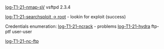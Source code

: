 [log-T1-21-nmap-sV](./log-T1-21-nmap-sV.md)
vsftpd 2.3.4

[log-T1-21-searchsploit -> root](./log-T1-21-searchsploit.md) - lookin for exploit (success)

Credentials enumeration:
[log-T1-21-ncrack](./log-T1-21-ncrack.md) - problems
[log-T1-21-hydra](./log-T1-21-hydra.md)
ftp-ptf
user-user

[log-T1-21-nc-ftp](./log-T1-21-nc-ftp.md)